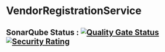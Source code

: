 # VendorRegistrationService

## SonarQube Status : [![Quality Gate Status](https://sq.digital-healthcare.id/api/project_badges/measure?project=eprocurement-holding_third-party-management_vendorregistrationservice_AYoH7NCfApzcW47r4bHt&metric=alert_status&token=302379a27e699a3c30d8a8499dc737e8fc4c6f95)](https://sq.digital-healthcare.id/dashboard?id=eprocurement-holding_third-party-management_vendorregistrationservice_AYoH7NCfApzcW47r4bHt) [![Security Rating](https://sq.digital-healthcare.id/api/project_badges/measure?project=eprocurement-holding_third-party-management_vendorregistrationservice_AYoH7NCfApzcW47r4bHt&metric=security_rating&token=302379a27e699a3c30d8a8499dc737e8fc4c6f95)](https://sq.digital-healthcare.id/dashboard?id=eprocurement-holding_third-party-management_vendorregistrationservice_AYoH7NCfApzcW47r4bHt)
